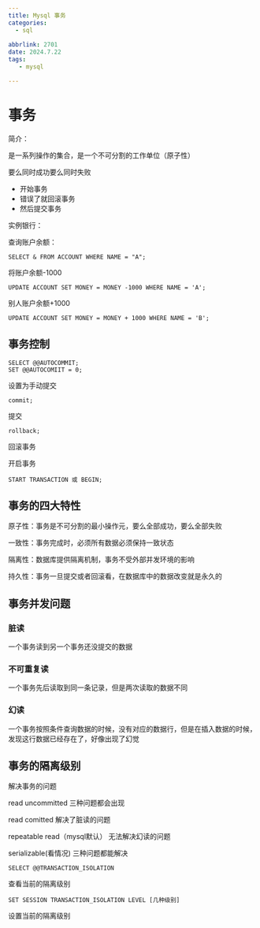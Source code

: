 ```yaml
---
title: Mysql 事务
categories:
  - sql
  
abbrlink: 2701
date: 2024.7.22
tags: 
   - mysql 

---
```


# 事务

简介：

是一系列操作的集合，是一个不可分割的工作单位（原子性）

要么同时成功要么同时失败

- 开始事务
- 错误了就回滚事务
- 然后提交事务

实例银行：

查询账户余额：

```
SELECT & FROM ACCOUNT WHERE NAME = "A";
```

将账户余额-1000

```
UPDATE ACCOUNT SET MONEY = MONEY -1000 WHERE NAME = 'A';
```

别人账户余额+1000

```
UPDATE ACCOUNT SET MONEY = MONEY + 1000 WHERE NAME = 'B';
```



## 事务控制

```
SELECT @@AUTOCOMMIT;
SET @@AUTOCOMIIT = 0;
```

设置为手动提交

```
commit;
```

提交

```
rollback;
```

回滚事务

开启事务

```
START TRANSACTION 或 BEGIN;
```

## 事务的四大特性

原子性：事务是不可分割的最小操作元，要么全部成功，要么全部失败

一致性：事务完成时，必须所有数据必须保持一致状态

隔离性：数据库提供隔离机制，事务不受外部并发环境的影响

持久性：事务一旦提交或者回滚看，在数据库中的数据改变就是永久的

## 事务并发问题

### 脏读

一个事务读到另一个事务还没提交的数据

### 不可重复读

一个事务先后读取到同一条记录，但是两次读取的数据不同

### 幻读

一个事务按照条件查询数据的时候，没有对应的数据行，但是在插入数据的时候，发现这行数据已经存在了，好像出现了幻觉

## 事务的隔离级别

解决事务的问题

read uncommitted 	三种问题都会出现

read comitted	解决了脏读的问题

repeatable read（mysql默认）	无法解决幻读的问题

serializable(看情况)	三种问题都能解决

```
SELECT @@TRANSACTION_ISOLATION
```

查看当前的隔离级别

```
SET SESSION TRANSACTION_ISOLATION LEVEL [几种级别]
```

设置当前的隔离级别
